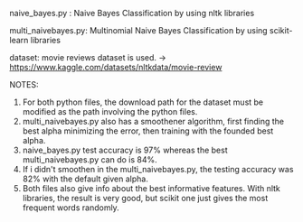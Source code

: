 naive_bayes.py : Naive Bayes Classification by using nltk libraries

multi_naivebayes.py: Multinomial Naive Bayes Classification by using scikit-learn libraries

dataset: movie reviews dataset is used. -> https://www.kaggle.com/datasets/nltkdata/movie-review 

NOTES: 

1. For both python files, the download path for the dataset must be modified as the path involving the python files.
2. multi_naivebayes.py also has a smoothener algorithm, first finding the best alpha minimizing the error, then training with the founded best alpha.
3. naive_bayes.py test accuracy is 97% whereas the best multi_naivebayes.py can do is 84%.
4. If i didn't smoothen in the multi_naivebayes.py, the testing accuracy was 82% with the default given alpha.
5. Both files also give info about the best informative features. With nltk libraries, the result is very good, but scikit one just gives the most frequent words randomly.  
